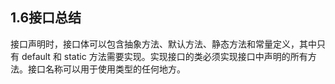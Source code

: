 ## 1.6接口总结
接口声明时，接口体可以包含抽象方法、默认方法、静态方法和常量定义，其中只有 default 和 static 方法需要实现。实现接口的类必须实现接口中声明的所有方法。接口名称可以用于使用类型的任何地方。